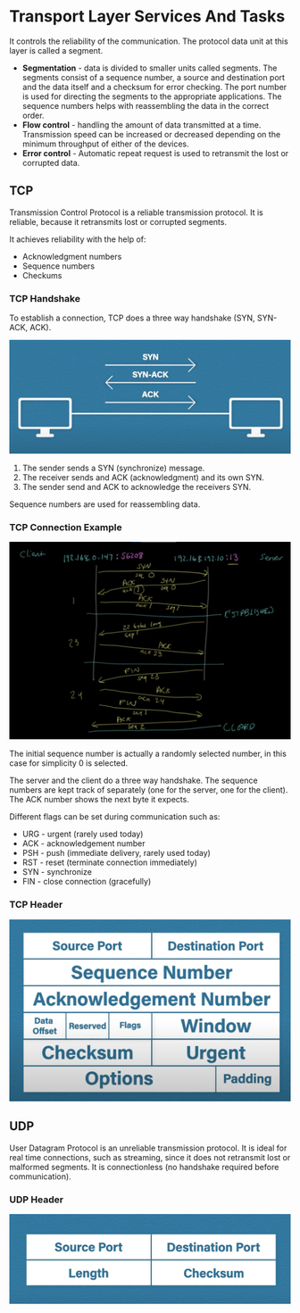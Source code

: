 # Transport Layer Services And Tasks

It controls the reliability of the communication. The protocol data unit at this layer is called a segment.

* **Segmentation** - data is divided to smaller units called segments. The segments consist of a sequence number, a source and destination port and the data itself and a checksum for error checking. The port number is used for directing the segments to the appropriate applications. The sequence numbers helps with reassembling the data in the correct order.
* **Flow control** - handling the amount of data transmitted at a time. Transmission speed can be increased or decreased depending on the minimum throughput of either of the devices.
* **Error control** - Automatic repeat request is used to retransmit the lost or corrupted data.

## TCP

Transmission Control Protocol is a reliable transmission protocol. It is reliable, because it retransmits lost or corrupted segments.

It achieves reliability with the help of:
* Acknowledgment numbers
* Sequence numbers
* Checkums

### TCP Handshake

To establish a connection, TCP does a three way handshake (SYN, SYN-ACK, ACK).

![](./images/transport_layer_services_and_tasks/tcp_handshake.png)

1. The sender sends a SYN (synchronize) message.
2. The receiver sends and ACK (acknowledgment) and its own SYN.
3. The sender send and ACK to acknowledge the receivers SYN.

Sequence numbers are used for reassembling data.

### TCP Connection Example

![](./images/transport_layer_services_and_tasks/tcp_connection.png)

The initial sequence number is actually a randomly selected number, in this case for simplicity 0 is selected.

The server and the client do a three way handshake. The sequence numbers are kept track of separately (one for the server, one for the client). The ACK number shows the next byte it expects.

Different flags can be set during communication such as:

* URG - urgent (rarely used today)
* ACK - acknowledgement number
* PSH - push (immediate delivery, rarely used today)
* RST - reset (terminate connection immediately)
* SYN - synchronize
* FIN - close connection (gracefully)

### TCP Header

![](./images/transport_layer_services_and_tasks/tcp_header.png)

## UDP

User Datagram Protocol is an unreliable transmission protocol. It is ideal for real time connections, such as streaming, since it does not retransmit lost or malformed segments. It is connectionless (no handshake required before communication).

### UDP Header

![](./images/transport_layer_services_and_tasks/udp_header.png)
